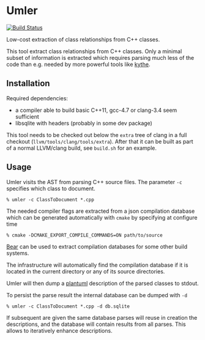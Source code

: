 Umler
=====

[![Build Status](https://travis-ci.org/bbannier/umler.svg)](https://travis-ci.org/bbannier/umler)

Low-cost extraction of class relationships from C++ classes.

This tool extract class relationships from C++ classes. Only a minimal subset
of information is extracted which requires parsing much less of the code than
e.g. needed by more powerful tools like [kythe](http://kythe.io).

Installation
------------

Required dependencies:

* a compiler able to build basic C++11, gcc-4.7 or clang-3.4 seem sufficient
* libsqlite with headers (probably in some dev package)

This tool needs to be checked out below the `extra` tree of clang in a full
checkout (`llvm/tools/clang/tools/extra`).  After that it can be built as part
of a normal LLVM/clang build, see `build.sh` for an example.

Usage
-----

Umler visits the AST from parsing C++ source files. The parameter `-c`
specifies which class to document.

    % umler -c ClassToDocument *.cpp

The needed compiler flags are extracted from a json compilation database which
can be generated automatically with `cmake` by specifying at configure time

    % cmake -DCMAKE_EXPORT_COMPILE_COMMANDS=ON path/to/source

[Bear](https://github.com/rizsotto/Bear) can be used to extract compilation
databases for some other build systems.

The infrastructure will automatically find the compilation database if it is
located in the current directory or any of its source directories.

Umler will then dump a [plantuml](http://plantuml.sourceforge.net/) description
of the parsed classes to stdout.

To persist the parse result the internal database can be dumped with `-d`

    % umler -c ClassToDocument *.cpp -d db.sqlite

If subsequent are given the same database parses will reuse in creation the
descriptions, and the database will contain results from all parses. This
allows to iteratively enhance descriptions. 
